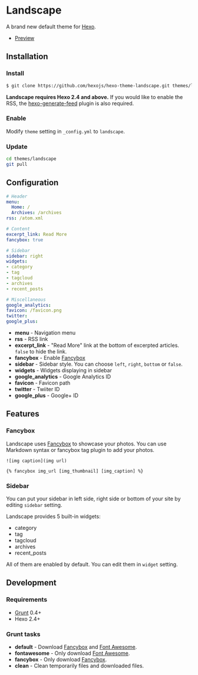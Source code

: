 # Landscape

A brand new default theme for [Hexo].

-   [Preview](http://hexo.io/hexo-theme-landscape/)

## Installation

### Install

```bash
$ git clone https://github.com/hexojs/hexo-theme-landscape.git themes/landscape
```

**Landscape requires Hexo 2.4 and above.** If you would like to enable the RSS, the [hexo-generate-feed] plugin is also required.

### Enable

Modify `theme` setting in `_config.yml` to `landscape`.

### Update

```bash
cd themes/landscape
git pull
```

## Configuration

```yml
# Header
menu:
  Home: /
  Archives: /archives
rss: /atom.xml

# Content
excerpt_link: Read More
fancybox: true

# Sidebar
sidebar: right
widgets:
- category
- tag
- tagcloud
- archives
- recent_posts

# Miscellaneous
google_analytics:
favicon: /favicon.png
twitter:
google_plus:
```

-   **menu** - Navigation menu
-   **rss** - RSS link
-   **excerpt_link** - "Read More" link at the bottom of excerpted articles. `false` to hide the link.
-   **fancybox** - Enable [Fancybox]
-   **sidebar** - Sidebar style. You can choose `left`, `right`, `bottom` or `false`.
-   **widgets** - Widgets displaying in sidebar
-   **google_analytics** - Google Analytics ID
-   **favicon** - Favicon path
-   **twitter** - Twiiter ID
-   **google_plus** - Google+ ID

## Features

### Fancybox

Landscape uses [Fancybox] to showcase your photos. You can use Markdown syntax or fancybox tag plugin to add your photos.

    ![img caption](img url)

    {% fancybox img_url [img_thumbnail] [img_caption] %}

### Sidebar

You can put your sidebar in left side, right side or bottom of your site by editing `sidebar` setting.

Landscape provides 5 built-in widgets:

-   category
-   tag
-   tagcloud
-   archives
-   recent_posts

All of them are enabled by default. You can edit them in `widget` setting.

## Development

### Requirements

-   [Grunt] 0.4+
-   Hexo 2.4+

### Grunt tasks

-   **default** - Download [Fancybox] and [Font Awesome].
-   **fontawesome** - Only download [Font Awesome].
-   **fancybox** - Only download [Fancybox].
-   **clean** - Clean temporarily files and downloaded files.

[Hexo]: https://hexo.io/

[Fancybox]: http://fancyapps.com/fancybox/

[Font Awesome]: http://fontawesome.io/

[Grunt]: http://gruntjs.com/

[hexo-generate-feed]: https://github.com/hexojs/hexo-generator-feed
